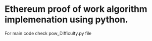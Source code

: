 # Ethereum proof of work algorithm implemenation using python.

For main code check pow_Difficulty.py file
